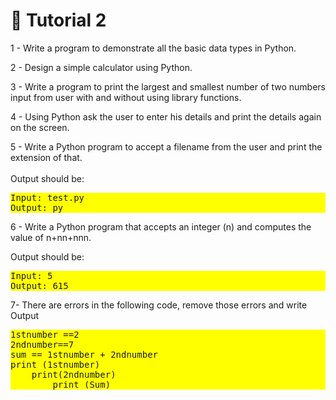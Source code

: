 # 🚀  Tutorial 2

1 - Write a program to demonstrate all the basic data types in Python.

2 - Design a simple calculator using Python.

3 - Write a program to print the largest and smallest number of two numbers input from user with and without using library functions.

4 - Using Python ask the user to enter his details and print the details again on the screen.

5 - Write a Python program to accept a filename from the user and print the extension of that.</br></br>
Output should be:
<pre style="background-color: yellow;">
Input: test.py
Output: py
</pre>

6 - Write a Python program that accepts an integer (n) and computes the value of n+nn+nnn.

Output should be:
<pre style="background-color: yellow;">
Input: 5
Output: 615
</pre>

7- There are errors in the following code, remove those errors and write Output
<pre style="background-color: yellow;">
1stnumber ==2
2ndnumber==7
sum == 1stnumber + 2ndnumber
print (1stnumber)
    print(2ndnumber)
        print (Sum)
</pre>



